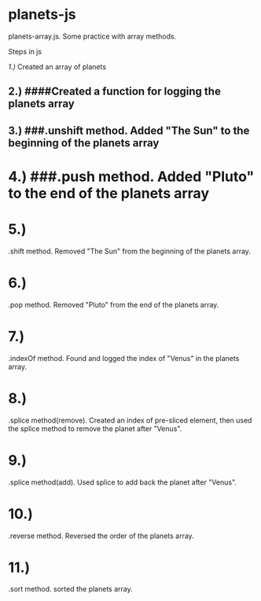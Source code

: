# planets-js
planets-array.js. Some practice with array methods. 

Steps in js

_1.)_ Created an array of planets


## 2.) ####Created a function for logging the planets array


## 3.) ###.unshift method. Added "The Sun" to the beginning of the planets array


# 4.) ###.push method. Added "Pluto" to the end of the planets array


# 5.)
.shift method. Removed "The Sun" from the beginning of the planets array.


# 6.) 
.pop method. Removed "Pluto" from the end of the planets array.


# 7.)
.indexOf method. Found and logged the index of "Venus" in the planets array.


# 8.)
.splice method(remove). Created an index of pre-sliced element, then used the splice method to remove the planet after "Venus".


# 9.) 
.splice method(add). Used splice to add back the planet after "Venus".


# 10.) 
.reverse method. Reversed the order of the planets array.


# 11.) 
.sort method. sorted the planets array.
